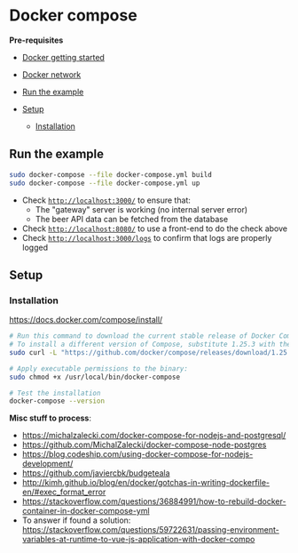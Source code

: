 # Docker compose <!-- omit in toc -->

**Pre-requisites**

- [Docker getting started](../docker-getting-started/README.md)
- [Docker network](../docker-network/README.md)

- [Run the example](#run-the-example)
- [Setup](#setup)
  - [Installation](#installation)

## Run the example

```sh
sudo docker-compose --file docker-compose.yml build
sudo docker-compose --file docker-compose.yml up
```

- Check [`http://localhost:3000/`](http://localhost:3000/) to ensure that:
  - The "gateway" server is working (no internal server error)
  - The beer API data can be fetched from the database
- Check [`http://localhost:8080/`](http://localhost:8080/) to use a front-end to do the check above
- Check [`http://localhost:3000/logs`](http://localhost:3000/logs) to confirm that logs are properly logged

## Setup

### Installation

https://docs.docker.com/compose/install/

```sh
# Run this command to download the current stable release of Docker Compose:
# To install a different version of Compose, substitute 1.25.3 with the version of Compose you want to use.
sudo curl -L "https://github.com/docker/compose/releases/download/1.25.3/docker-compose-$(uname -s)-$(uname -m)" -o /usr/local/bin/docker-compose

# Apply executable permissions to the binary:
sudo chmod +x /usr/local/bin/docker-compose

# Test the installation
docker-compose --version
```

**Misc stuff to process**:

- https://michalzalecki.com/docker-compose-for-nodejs-and-postgresql/
- https://github.com/MichalZalecki/docker-compose-node-postgres
- https://blog.codeship.com/using-docker-compose-for-nodejs-development/
- https://github.com/javiercbk/budgeteala
- http://kimh.github.io/blog/en/docker/gotchas-in-writing-dockerfile-en/#exec_format_error
- https://stackoverflow.com/questions/36884991/how-to-rebuild-docker-container-in-docker-compose-yml
- To answer if found a solution: https://stackoverflow.com/questions/59722631/passing-environment-variables-at-runtime-to-vue-js-application-with-docker-compo
